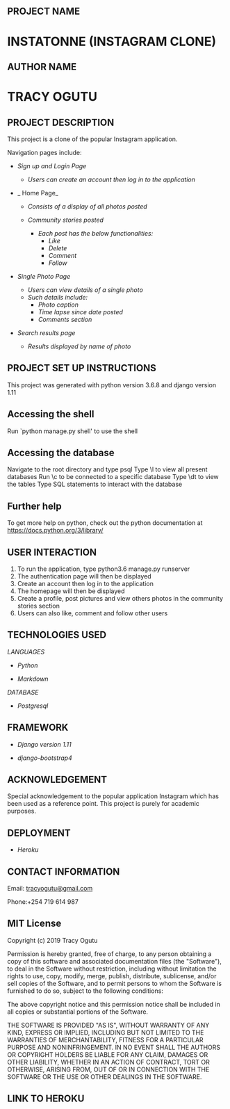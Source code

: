 ## PROJECT NAME
# INSTATONNE (INSTAGRAM CLONE) 

## AUTHOR NAME
# TRACY OGUTU

## PROJECT DESCRIPTION

This project is a clone of the popular Instagram application.

Navigation pages include:

* _Sign up and Login Page_

    * _Users can create an account then log in to the application_

* _ Home Page_

    * _Consists of a display of all photos posted_
        
    * _Community stories posted_

        * _Each post has the below functionalities:_
            * _Like_
            * _Delete_
            * _Comment_
            * _Follow_

* _Single Photo Page_

    * _Users can view details of a single photo_
    * _Such details include:_
        * _Photo caption_
        * _Time lapse since date posted_
        * _Comments section_
  
* _Search results page_

    * _Results displayed by name of photo_


## PROJECT SET UP INSTRUCTIONS

This project was generated with python version 3.6.8 and django version 1.11

## Accessing the shell

Run `python manage.py shell' to use the shell 

## Accessing the database

Navigate to the root directory and type psql 
Type \l to view all present databases
Run \c <name-of-database> to be connected to a specific database
Type \dt to view the tables
Type SQL statements to interact with the database

## Further help
To get more help on python, check out the python documentation at https://docs.python.org/3/library/

## USER INTERACTION

1. To run the application, type python3.6 manage.py runserver
2. The authentication page will then be displayed
3. Create an account then log in to the application
4. The homepage will then be displayed
5. Create a profile, post pictures and view others photos in the community stories section
6. Users can also like, comment and follow other users

## TECHNOLOGIES USED

_LANGUAGES_

* _Python_

* _Markdown_

_DATABASE_

* _Postgresql_

## FRAMEWORK

* _Django version 1.11_

* _django-bootstrap4_

## ACKNOWLEDGEMENT

Special acknowledgement to the popular application Instagram which has been used as a reference point. This project is purely for academic purposes.

## DEPLOYMENT

* _Heroku_

## CONTACT INFORMATION

Email: tracyogutu@gmail.com

Phone:+254 719 614 987

## MIT License

Copyright (c) 2019 Tracy Ogutu

Permission is hereby granted, free of charge, to any person obtaining a copy
of this software and associated documentation files (the "Software"), to deal
in the Software without restriction, including without limitation the rights
to use, copy, modify, merge, publish, distribute, sublicense, and/or sell
copies of the Software, and to permit persons to whom the Software is
furnished to do so, subject to the following conditions:

The above copyright notice and this permission notice shall be included in all
copies or substantial portions of the Software.

THE SOFTWARE IS PROVIDED "AS IS", WITHOUT WARRANTY OF ANY KIND, EXPRESS OR
IMPLIED, INCLUDING BUT NOT LIMITED TO THE WARRANTIES OF MERCHANTABILITY,
FITNESS FOR A PARTICULAR PURPOSE AND NONINFRINGEMENT. IN NO EVENT SHALL THE
AUTHORS OR COPYRIGHT HOLDERS BE LIABLE FOR ANY CLAIM, DAMAGES OR OTHER
LIABILITY, WHETHER IN AN ACTION OF CONTRACT, TORT OR OTHERWISE, ARISING FROM,
OUT OF OR IN CONNECTION WITH THE SOFTWARE OR THE USE OR OTHER DEALINGS IN THE
SOFTWARE.


## LINK TO HEROKU




